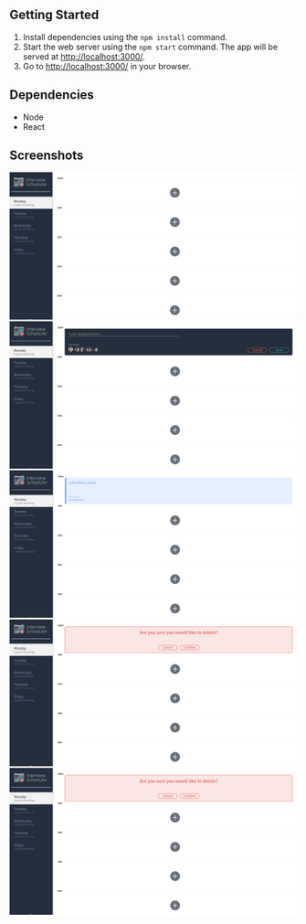 ## Getting Started

1. Install dependencies using the `npm install` command.
2. Start the web server using the `npm start` command. The app will be served at <http://localhost:3000/>.
3. Go to <http://localhost:3000/> in your browser.

## Dependencies

- Node
- React

## Screenshots

!['Static'](https://github.com/TheMartonfi/scheduler/blob/master/docs/home.png?raw=true)
!['Hover'](https://github.com/TheMartonfi/scheduler/blob/master/docs/book-interview.png?raw=true)
!['Uploading'](https://github.com/TheMartonfi/scheduler/blob/master/docs/booked-interview.png?raw=true)
!['Success'](https://github.com/TheMartonfi/scheduler/blob/master/docs/delete.png)
!['Error'](https://github.com/TheMartonfi/scheduler/blob/master/docs/delete.png)
